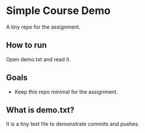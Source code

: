 # Simple Course Demo 
 
A tiny repo for the assignment. 
 
## How to run 
Open demo.txt and read it. 
 
## Goals 
- Keep this repo minimal for the assignment. 
 
## What is demo.txt? 
It is a tiny text file to demonstrate commits and pushes. 
